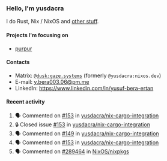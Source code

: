 ### Hello, I'm yusdacra

I do Rust, Nix / NixOS and [other stuff](https://gaze.systems/).

#### Projects I'm focusing on

- [purpur](https://github.com/harmony-development/purpur)

#### Contacts

- Matrix: [`@dusk:gaze.systems`](https://matrix.to/#/@dusk:gaze.systems) (formerly `@yusdacra:nixos.dev`)
- E-mail: y.bera003.06@pm.me
- LinkedIn: https://www.linkedin.com/in/yusuf-bera-ertan

#### Recent activity

<!--START_SECTION:activity-->
1. 🗣 Commented on [#153](https://github.com/yusdacra/nix-cargo-integration/issues/153#issuecomment-2016626238) in [yusdacra/nix-cargo-integration](https://github.com/yusdacra/nix-cargo-integration)
2. 🔒 Closed issue [#153](https://github.com/yusdacra/nix-cargo-integration/issues/153) in [yusdacra/nix-cargo-integration](https://github.com/yusdacra/nix-cargo-integration)
3. 🗣 Commented on [#149](https://github.com/yusdacra/nix-cargo-integration/issues/149#issuecomment-2001592517) in [yusdacra/nix-cargo-integration](https://github.com/yusdacra/nix-cargo-integration)
4. 🗣 Commented on [#153](https://github.com/yusdacra/nix-cargo-integration/issues/153#issuecomment-2001587890) in [yusdacra/nix-cargo-integration](https://github.com/yusdacra/nix-cargo-integration)
5. 🗣 Commented on [#289464](https://github.com/NixOS/nixpkgs/pull/289464#issuecomment-1949888452) in [NixOS/nixpkgs](https://github.com/NixOS/nixpkgs)
<!--END_SECTION:activity-->
